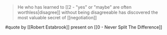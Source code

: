 >   He who has learned to [[2 - "yes" or "maybe" are often worthless|disagree]] without being disagreeable has discovered the most valuable secret of [[negotiation]]

#quote by [[Robert Estabrook]] present on  [[0 - Never Split The Difference]]